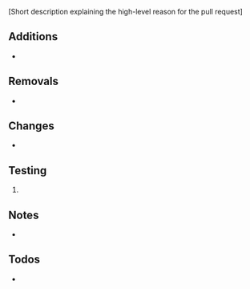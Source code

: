 [Short description explaining the high-level reason for the pull request]

## Additions

-

## Removals

-

## Changes

-

## Testing

1.


## Notes

-

## Todos

-

